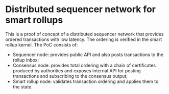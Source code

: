 # Distributed sequencer network for smart rollups

This is a proof of concept of a distributed sequencer network that provides ordered transactions with low latency. The ordering is verified in the smart rollup kernel. The PoC consists of:
- Sequencer node: provides public API and also posts transactions to the rollup inbox;
- Consensus node: provides total ordering with a chain of certificates produced by authorities and exposes internal API for posting transactions and subscribing to the consensus output;
- Smart rollup node: validates transaction ordering and applies them to the state.



